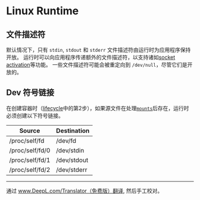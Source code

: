 # <a name="linuxRuntime" />Linux Runtime

## <a name="runtimeLinuxFileDescriptors" />文件描述符

默认情况下，只有 `stdin`, `stdout` 和 `stderr` 文件描述符由运行时为应用程序保持开放。
运行时可以向应用程序传递额外的文件描述符，以支持诸如[socket activation][socket-activated-containers]等功能。
一些文件描述符可能会被重定向到 `/dev/null`，尽管它们是开放的。

## <a name="runtimeLinuxDevSymbolicLinks" /> Dev 符号链接

在创建容器时（[lifecycle](runtime.md#lifecycle)中的第2步），如果源文件在处理[`mounts`](config.md#mounts)后存在，运行时必须创建以下符号链接。

|    Source       | Destination |
| --------------- | ----------- |
| /proc/self/fd   | /dev/fd     |
| /proc/self/fd/0 | /dev/stdin  |
| /proc/self/fd/1 | /dev/stdout |
| /proc/self/fd/2 | /dev/stderr |


[socket-activated-containers]: http://0pointer.de/blog/projects/socket-activated-containers.html

---

通过 www.DeepL.com/Translator（免费版）翻译, 然后手工校对。